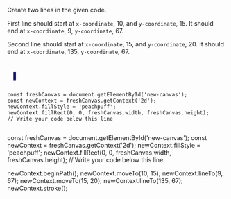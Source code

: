 Create two lines in the given code.

First line should start at `x-coordinate`, 10,
and `y-coordinate`, 15. It should end
at `x-coordinate`, 9, `y-coordinate`, 67.

Second line should start at `x-coordinate`, 15,
and `y-coordinate`, 20. It should end
at `x-coordinate`, 135, `y-coordinate`, 67.

<codeblock language="javascript" type="exercise" testMode="fixedInput">
<code>
<panel language="html">
  <canvas id="new-canvas" width="400px" height="100px" style="border: 3px solid midnightblue;"></canvas>
</panel>
<panel language="javascript">
const freshCanvas = document.getElementById('new-canvas');
const newContext = freshCanvas.getContext('2d');
newContext.fillStyle = 'peachpuff';
newContext.fillRect(0, 0, freshCanvas.width, freshCanvas.height);
// Write your code below this line

</panel>
</code>

<solution>
const freshCanvas = document.getElementById('new-canvas');
const newContext = freshCanvas.getContext('2d');
newContext.fillStyle = 'peachpuff';
newContext.fillRect(0, 0, freshCanvas.width, freshCanvas.height);
// Write your code below this line

newContext.beginPath();
newContext.moveTo(10, 15);
newContext.lineTo(9, 67);
newContext.moveTo(15, 20);
newContext.lineTo(135, 67);
newContext.stroke();
</solution>
</codeblock>